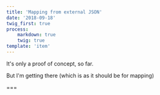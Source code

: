 ```yaml
---
title: 'Mapping from external JSON'
date: '2018-09-18'
twig_first: true
process:
    markdown: true
    twig: true
template: 'item'
---
```


It's only a proof of concept, so far.

But I'm getting there (which is as it should be for mapping)

===

<div id="mapid" style="width: 100%; height: 400px;"></div>
<script>

var myTiles = L.tileLayer('https://api.tiles.mapbox.com/v4/{id}/{z}/{x}/{y}.png?access_token=pk.eyJ1IjoibWFwYm94IiwiYSI6ImNpejY4NXVycTA2emYycXBndHRqcmZ3N3gifQ.rJcFIG214AriISLbB6B5aw', {
	maxZoom: 18,
	attribution: 'Map data &copy; <a href="https://www.openstreetmap.org/">OpenStreetMap</a> contributors, ' +
		'<a href="https://creativecommons.org/licenses/by-sa/2.0/">CC-BY-SA</a>, ' +
		'Imagery © <a href="https://www.mapbox.com/">Mapbox</a>',
	id: 'mapbox.streets'
}); // Creates the actual map tiles .addTo(mymap) remnoved

$.getJSON("http://localhost:8888/grav-admin/walks/mapping-test/early.json", function(data) {
	var geojson = L.geoJson(data, {
//		onEachFeature: function (feature, layer) { Don't need for now
//			layer.bindPopup(feature.properties.name); Don't need for now
//		}
});

var map = L.map('mapid').fitBounds(geojson.getBounds());
	myTiles.addTo(map);
	geojson.addTo(map);
});
</script>

